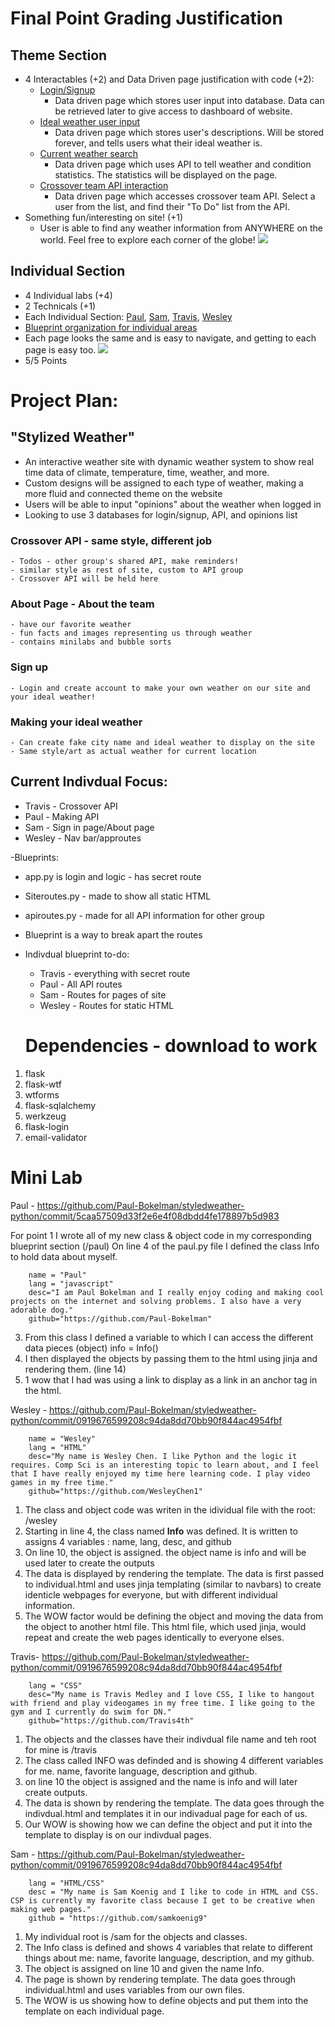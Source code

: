 # Final Point Grading Justification
## Theme Section
 - 4 Interactables (+2) and Data Driven page justification with code  (+2): 
    * [Login/Signup](https://github.com/Paul-Bokelman/styledweather-python/blob/master/routes/team/auth.py#L1-L58) 
        * Data driven page which stores user input into database. Data can be retrieved later to give access to dashboard of website.   
    * [Ideal weather user input](https://github.com/Paul-Bokelman/styledweather-python/blob/master/routes/team/auth.py#L76-L85) 
        * Data driven page which stores user's descriptions. Will be stored forever, and tells users what their ideal weather is.  
    * [Current weather search](https://github.com/Paul-Bokelman/styledweather-python/blob/master/routes/team/api.py#L8-L19)
        * Data driven page which uses API to tell weather and condition statistics. The statistics will be displayed on the page.
    * [Crossover team API interaction](https://github.com/Paul-Bokelman/styledweather-python/blob/master/routes/team/api.py#L51-L61)
        * Data driven page which accesses crossover team API. Select a user from the list, and find their "To Do" list from the API. 
  - Something fun/interesting on site! (+1)
    * User is able to find any weather information from ANYWHERE on the world. Feel free to explore each corner of the globe! 
  ![](/static/media/Interact.PNG)

## Individual Section
- 4 Individual labs (+4)
- 2 Technicals (+1)
- Each Individual Section: [Paul](https://fish.nighthawkcodingsociety.com/paul), [Sam](https://fish.nighthawkcodingsociety.com/sam), [Travis](https://fish.nighthawkcodingsociety.com/travis), [Wesley](https://fish.nighthawkcodingsociety.com/wesley)
- [Blueprint organization for individual areas](https://github.com/Paul-Bokelman/styledweather-python/blob/81050ce2e87bab58a690581f157ea59da9e94a61/app.py#L23-L34)
- Each page looks the same and is easy to navigate, and getting to each page is easy too.
![](static/media/dropdown.png)
- 5/5 Points

# Project Plan: 
## "Stylized Weather" 
 - An interactive weather site with dynamic weather system to show real time data of climate, temperature, time, weather, and more.
 - Custom designs will be assigned to each type of weather, making a more fluid and connected theme on the website
 - Users will be able to input "opinions" about the weather when logged in
 - Looking to use 3 databases for login/signup, API, and opinions list
    
### Crossover API - same style, different job
    - Todos - other group's shared API, make reminders!
    - similar style as rest of site, custom to API group
    - Crossover API will be held here
   
### About Page - About the team
    - have our favorite weather
    - fun facts and images representing us through weather
    - contains minilabs and bubble sorts
     
 ### Sign up 
    - Login and create account to make your own weather on our site and your ideal weather!
    
 ### Making your ideal weather
    - Can create fake city name and ideal weather to display on the site
    - Same style/art as actual weather for current location
    
 ## Current Indivdual Focus:
  - Travis - Crossover API
  - Paul - Making API
  - Sam - Sign in page/About page
  - Wesley - Nav bar/approutes
  
-Blueprints:
  - app.py is login and logic - has secret route
  - Siteroutes.py - made to show all static HTML
  - apiroutes.py - made for all API information for other group
  - Blueprint is a way to break apart the routes
- Indivdual blueprint to-do:
  - Travis - everything with secret route
  - Paul - All API routes
  - Sam - Routes for pages of site
  - Wesley - Routes for static HTML
  
  # Dependencies - download to work

1. flask
2. flask-wtf
3. wtforms
4. flask-sqlalchemy
5. werkzeug
6. flask-login
7. email-validator


 # Mini Lab
    
Paul - https://github.com/Paul-Bokelman/styledweather-python/commit/5caa57509d33f2e6e4f08dbdd4fe178897b5d983

For point 1 I wrote all of my new class & object code in my corresponding blueprint section (/paul)
On line 4 of the paul.py file I defined the class Info to hold data about myself. 
```class Info:
    name = "Paul"
    lang = "javascript"
    desc="I am Paul Bokelman and I really enjoy coding and making cool projects on the internet and solving problems. I also have a very adorable dog."
    github="https://github.com/Paul-Bokelman"
 ```
3. From this class I defined a variable to which I can access the different data pieces (object) info = Info()
4. I then displayed the objects by passing them to the html using jinja and rendering them. (line 14)
5. 1 wow that I had was using a link to display as a link in an anchor tag in the html.

Wesley - https://github.com/Paul-Bokelman/styledweather-python/commit/0919676599208c94da8dd70bb90f844ac4954fbf 

```class Info:
    name = "Wesley"
    lang = "HTML"
    desc="My name is Wesley Chen. I like Python and the logic it requires. Comp Sci is an interesting topic to learn about, and I feel that I have really enjoyed my time here learning code. I play video games in my free time."
    github="https://github.com/WesleyChen1"
```
1. The class and object code was writen in the idividual file with the root: /wesley
2. Starting in line 4, the class named **Info** was defined. It is written to assigns 4 variables : name, lang, desc, and github
3. On line 10, the object is assigned. the object name is info and will be used later to create the outputs
4. The data is displayed by rendering the template. The data is first passed to individual.html and uses jinja templating (similar to navbars) to create identicle webpages for everyone, but with different individual information.
5. The WOW factor would be defining the object and moving the data from the object to another html file. This html file, which used jinja, would repeat and create the web pages identically to everyone elses.


Travis- https://github.com/Paul-Bokelman/styledweather-python/commit/0919676599208c94da8dd70bb90f844ac4954fbf
```name = "Travis"
    lang = "CSS"
    desc="My name is Travis Medley and I love CSS, I like to hangout with friend and play videogames in my free time. I like going to the gym and I currently do swim for DN."
    github="https://github.com/Travis4th"
```
1. The objects and the classes have their indivdual file name and teh root for mine is /travis
2. The class called INFO was definded and is showing 4 different variables for me. name, favorite language, description and github.
3. on line 10 the object is assigned and the name is info and will later create outputs.
4. The data is shown by rendering the template. The data goes through the indivdual.html and templates it in our indivadual page for each of us.
5. Our WOW is showing how we can define the object and put it into the template to display is on our indivdual pages.


Sam - https://github.com/Paul-Bokelman/styledweather-python/commit/0919676599208c94da8dd70bb90f844ac4954fbf
```name = "Sam"
    lang = "HTML/CSS"
    desc = "My name is Sam Koenig and I like to code in HTML and CSS. CSP is currently my favorite class because I get to be creative when making web pages."
    github = "https://github.com/samkoenig9"
```
1. My individual root is /sam for the objects and classes.
2. The Info class is defined and shows 4 variables that relate to different things about me: name, favorite language, description, and my github.
3. The object is assigned on line 10 and given the name Info.
4. The page is shown by rendering template. The data goes through individual.html and uses variables from our own files.
5. The WOW is us showing how to define objects and put them into the template on each individual page.
